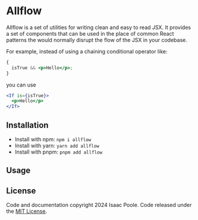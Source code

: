 # Allflow

Allflow is a set of utilities for writing clean and easy to read JSX. It provides a set of components that can be used in the place of common React patterns the would normally disrupt the flow of the JSX in your codebase.

For example, instead of using a chaining conditional operator like:

```jsx
{
  isTrue && <p>Hello</p>;
}
```

you can use

```jsx
<If is={isTrue}>
  <p>Hello</p>
</If>
```

## Installation

- Install with npm: `npm i allflow`
- Install with yarn: `yarn add allflow`
- Install with pnpm: `pnpm add allflow`

## Usage

## License

Code and documentation copyright 2024 Isaac Poole. Code released under the [MIT License]().
